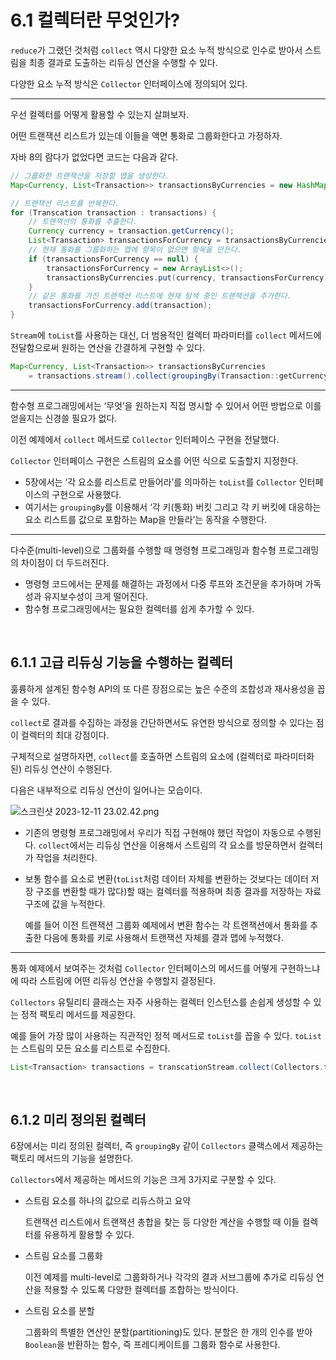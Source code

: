 # 6.1 컬렉터란 무엇인가?

`reduce`가 그랬던 것처럼 `collect` 역시 다양한 요소 누적 방식으로 인수로 받아서 스트림을 최종 결과로 도출하는 리듀싱 연산을 수행할 수 있다.

다양한 요소 누적 방식은 `Collector` 인터페이스에 정의되어 있다.

---

우선 컬렉터를 어떻게 활용할 수 있는지 살펴보자. 

어떤 트랜잭션 리스트가 있는데 이들을 액면 통화로 그룹화한다고 가정하자. 

자바 8의 람다가 없었다면 코드는 다음과 같다.

```java
// 그룹화한 트랜잭션을 저장할 맵을 생성한다.
Map<Currency, List<Transaction>> transactionsByCurrencies = new HashMap<>();

// 트랜잭션 리스트를 반복한다.
for (Transcation transaction : transactions) {
	// 트랜잭션의 통화를 추출한다.
	Currency currency = transaction.getCurrency();
	List<Transaction> transactionsForCurrency = transactionsByCurrencies.get(currency);
	// 현재 통화를 그룹화하는 맵에 항목이 없으면 항목을 만든다.
	if (transactionsForCurrency == null) {
		transactionsForCurrency = new ArrayList<>();
		transactionsByCurrencies.put(currency, transactionsForCurrency);
	}
	// 같은 통화를 가진 트랜잭션 리스트에 현재 탐색 중인 트랜잭션을 추가한다.
	transactionsForCurrency.add(transaction);
}
```

`Stream`에 `toList`를 사용하는 대신, 더 범용적인 컬렉터 파라미터를 `collect` 메서드에 전달함으로써 원하는 연산을 간결하게 구현할 수 있다.

```java
Map<Currency, List<Transaction>> transactionsByCurrencies 
	= transactions.stream().collect(groupingBy(Transaction::getCurrency));		
```

---

함수형 프로그래밍에서는 ‘무엇’을 원하는지 직접 명시할 수 있어서 어떤 방법으로 이를 얻을지는 신경쓸 필요가 없다.

이전 예제에서 `collect` 메서드로 `Collector` 인터페이스 구현을 전달했다. 

`Collector` 인터페이스 구현은 스트림의 요소를 어떤 식으로 도출할지 지정한다.

- 5장에서는 ‘각 요소를 리스트로 만들어라’를 의마하는 `toList`를 `Collector` 인터페이스의 구현으로 사용했다.
- 여기서는 `groupingBy`를 이용해서 ‘각 키(통화) 버킷 그리고 각 키 버킷에 대응하는 요소 리스트를 값으로 포함하는 Map을 만들라’는 동작을 수행한다.

---

다수준(multi-level)으로 그룹화를 수행할 때 명령형 프로그래밍과 함수형 프로그래밍의 차이점이 더 두드러진다.

- 명령형 코드에서는 문제를 해결하는 과정에서 다중 루프와 조건문을 추가하며 가독성과 유지보수성이 크게 떨어진다.
- 함수형 프로그래밍에서는 필요한 컬렉터를 쉽게 추가할 수 있다.

<br>

## 6.1.1 고급 리듀싱 기능을 수행하는 컬렉터

훌륭하게 설계된 함수형 API의 또 다른 장점으로는 높은 수준의 조합성과 재사용성을 꼽을 수 있다. 

`collect`로 결과를 수집하는 과정을 간단하면서도 유연한 방식으로 정의할 수 있다는 점이 컬렉터의 최대 강점이다.

구체적으로 설명하자면, `collect`를 호출하면 스트림의 요소에 (컬렉터로 파라미터화된) 리듀싱 연산이 수행된다.  

다음은 내부적으로 리듀싱 연산이 일어나는 모습이다.

![스크린샷 2023-12-11 23.02.42.png](https://prod-files-secure.s3.us-west-2.amazonaws.com/e9ac28e8-c712-4189-b1b0-b40117dd0159/8578c185-ece2-4469-bb4c-d2e4a6324501/%E1%84%89%E1%85%B3%E1%84%8F%E1%85%B3%E1%84%85%E1%85%B5%E1%86%AB%E1%84%89%E1%85%A3%E1%86%BA_2023-12-11_23.02.42.png)

- 기존의 명령형 프로그래밍에서 우리가 직접 구현해야 했던 작업이 자동으로 수행된다. `collect`에서는 리듀싱 연산을 이용해서 스트림의 각 요소를 방문하면서 컬렉터가 작업을 처리한다.
- 보통 함수를 요소로 변환(`toList`처럼 데이터 자체를 변환하는 것보다는 데이터 저장 구조를 변환할 때가 많다)할 때는 컬렉터를 적용하며 최종 결과를 저장하는 자료구조에 값을 누적한다.
    
    예를 들어 이전 트랜잭션 그룹화 예제에서 변환 함수는 각 트랜잭션에서 통화를 추출한 다음에 통화를 키로 사용해서 트랜잭션 자체를 결과 맵에 누적했다.
    

---

통화 예제에서 보여주는 것처럼 `Collector` 인터페이스의 메서드를 어떻게 구현하느냐에 따라 스트림에 어떤 리듀싱 연산을 수행할지 결정된다.

`Collectors` 유틸리티 클래스는 자주 사용하는 컬렉터 인스턴스를 손쉽게 생성할 수 있는 정적 팩토리 메서드를 제공한다. 

예를 들어 가장 많이 사용하는 직관적인 정적 메서드로 `toList`를 꼽을 수 있다. `toList`는 스트림의 모든 요소를 리스트로 수집한다.

```java
List<Transaction> transactions = transcationStream.collect(Collectors.toList());
```

<br>

## 6.1.2 미리 정의된 컬렉터

6장에서는 미리 정의된 컬렉터, 즉 `groupingBy` 같이 `Collectors` 클랙스에서 제공하는 팩토리 메서드의 기능을 설명한다.

`Collectors`에서 제공하는 메서드의 기능은 크게 3가지로 구분할 수 있다.

- 스트림 요소를 하나의 값으로 리듀스하고 요약
    
    트랜잭션 리스트에서 트랜잭션 총합을 찾는 등 다양한 계산을 수행할 때 이들 컬렉터를 유용하게 활용할 수 있다.
    
- 스트림 요소를 그룹화
    
    이전 예제를 multi-level로 그룹화하거나 각각의 결과 서브그룹에 추가로 리듀싱 연산을 적용할 수 있도록 다양한 컬렉터를 조합하는 방식이다.
    
- 스트림 요소를 분할
    
    그룹화의 특별한 연산인 분할(partitioning)도 있다. 분할은 한 개의 인수를 받아 `Boolean`을 반환하는 함수, 즉 프레디케이트를 그룹화 함수로 사용한다.